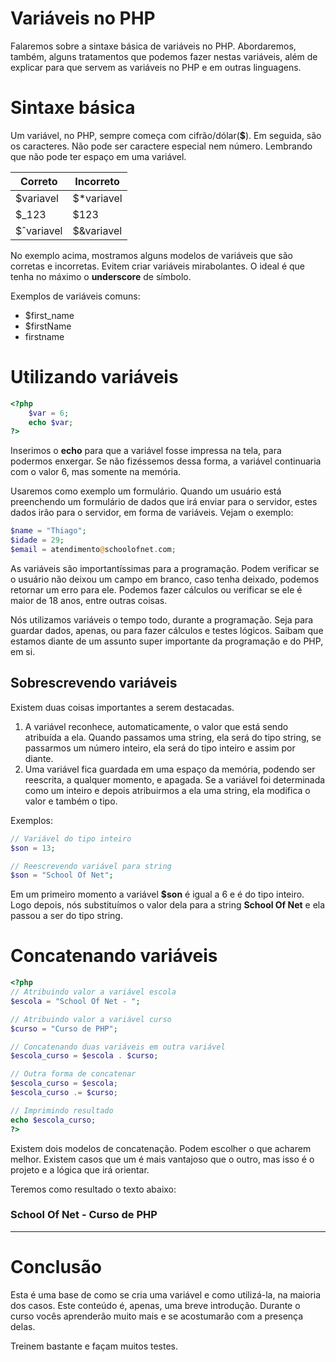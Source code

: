 # Variáveis no PHP

Falaremos sobre a sintaxe básica de variáveis no PHP. Abordaremos, também, alguns tratamentos que podemos fazer nestas variáveis, além de explicar para que servem as variáveis no PHP e em outras linguagens.

# Sintaxe básica

Um variável, no PHP, sempre começa com cifrão/dólar(**$**). Em seguida, são os caracteres. Não pode ser caractere especial nem número. Lembrando que não pode ter espaço em uma variável.

Correto | Incorreto
---------- | ------------
$variavel | $*variavel
$_123 | $123
$ˆvariavel | $&variavel

No exemplo acima, mostramos alguns modelos de variáveis que são corretas e incorretas.  Evitem  criar variáveis mirabolantes. 
O ideal é que tenha no máximo o **underscore** de símbolo.

Exemplos de variáveis comuns:

* $first_name
* $firstName
* firstname

# Utilizando variáveis

```php
<?php
    $var = 6;
    echo $var;
?>
```

Inserimos o **echo** para que a variável fosse impressa na tela, para podermos enxergar. Se não fizéssemos dessa forma, a variável continuaria com o valor 6, mas somente na memória.

Usaremos como exemplo um formulário. Quando um usuário está preenchendo um formulário de dados que irá enviar para o servidor, estes dados irão para o servidor, em forma de variáveis. 
Vejam o exemplo:

```php
$name = "Thiago";
$idade = 29;
$email = atendimento@schoolofnet.com;
```

As variáveis são importantíssimas para a programação. Podem verificar se o usuário não deixou um campo em branco, caso tenha deixado, podemos retornar um erro para ele. 
Podemos fazer cálculos ou verificar se ele é maior de 18 anos, entre outras coisas.

Nós utilizamos variáveis o tempo todo, durante a programação. Seja para guardar dados, apenas, ou para fazer cálculos e testes lógicos. 
Saibam que estamos diante de um assunto super importante da programação e do PHP, em si.

## Sobrescrevendo variáveis

Existem duas coisas importantes a serem destacadas.

1. A variável reconhece, automaticamente, o valor que está sendo atribuída a ela. Quando passamos uma string, ela será do tipo string, se passarmos um número inteiro, ela será do tipo inteiro e assim por diante.
2. Uma variável fica guardada em uma espaço da memória, podendo ser reescrita, a qualquer momento, e apagada. 
Se a variável foi determinada como um inteiro e depois atribuirmos a ela uma string, ela modifica o valor e também o tipo.

Exemplos:

```php
// Variável do tipo inteiro
$son = 13;

// Reescrevendo variável para string
$son = "School Of Net";
```

Em um primeiro momento a variável **$son** é igual a 6 e é do tipo inteiro. Logo depois, nós substituímos o valor dela para a string **School Of Net** e ela passou a ser do tipo string.

# Concatenando variáveis

```php
<?php
// Atribuindo valor a variável escola
$escola = "School Of Net - ";

// Atribuindo valor a variável curso
$curso = "Curso de PHP";

// Concatenando duas variáveis em outra variável
$escola_curso = $escola . $curso;

// Outra forma de concatenar
$escola_curso = $escola;
$escola_curso .= $curso;

// Imprimindo resultado
echo $escola_curso;
?>
```

Existem dois modelos de concatenação. Podem escolher o que acharem melhor. 
Existem casos que um é mais vantajoso que o outro, mas isso é o projeto e a lógica que irá orientar.

Teremos como resultado o texto abaixo:

### School Of Net - Curso de PHP

***

# Conclusão

Esta é uma base de como se cria uma variável e como  utilizá-la, na maioria dos casos. 
Este conteúdo é, apenas, uma breve introdução. Durante o curso vocês aprenderão muito mais e se acostumarão com a presença delas.

Treinem bastante e façam muitos testes.